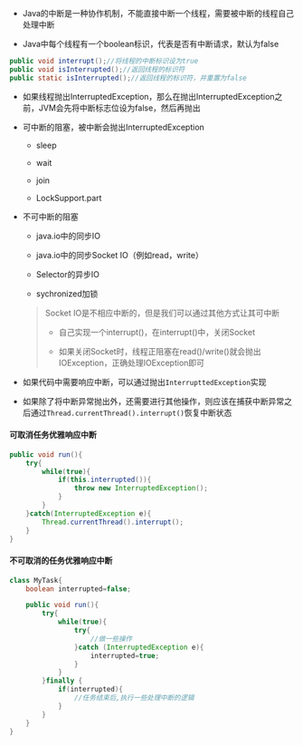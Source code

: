 * Java的中断是一种协作机制，不能直接中断一个线程，需要被中断的线程自己处理中断

* Java中每个线程有一个boolean标识，代表是否有中断请求，默认为false

```java
public void interrupt();//将线程的中断标识设为true
public void isInterrupted();//返回线程的标识符
public static isInterrupted();//返回线程的标识符，并重置为false
```

* 如果线程抛出InterruptedException，那么在抛出InterruptedException之前，JVM会先将中断标志位设为false，然后再抛出

* 可中断的阻塞，被中断会抛出InterruptedException
  
  * sleep
  
  * wait
  
  * join
  
  * LockSupport.part

* 不可中断的阻塞
  
  * java.io中的同步IO
  
  * java.io中的同步Socket IO（例如read，write）
  
  * Selector的异步IO
  
  * sychronized加锁
  
  > Socket IO是不相应中断的，但是我们可以通过其他方式让其可中断
  > 
  > * 自己实现一个interrupt()，在interrupt()中，关闭Socket
  > 
  > * 如果关闭Socket时，线程正阻塞在read()/write()就会抛出IOException，正确处理IOException即可

* 如果代码中需要响应中断，可以通过抛出`InterrupttedException`实现

* 如果除了将中断异常抛出外，还需要进行其他操作，则应该在捕获中断异常之后通过`Thread.currentThread().interrupt()`恢复中断状态

#### 可取消任务优雅响应中断

```java
public void run(){
    try{
        while(true){
            if(this.interrupted()){
                throw new InterruptedException();
            }
        }
    }catch(InterruptedException e){
        Thread.currentThread().interrupt();
    }
}
```

#### 不可取消的任务优雅响应中断

```java
class MyTask{
    boolean interrupted=false;

    public void run(){
        try{
            while(true){
                try{
                    //做一些操作
                }catch (InterruptedException e){
                    interrupted=true;
                }
            }
        }finally {
            if(interrupted){
                //任务结束后,执行一些处理中断的逻辑
            }
        }
    }
}
```
